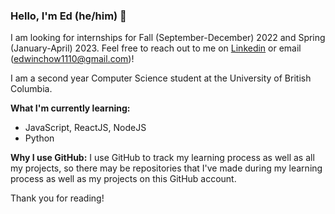 ### Hello, I'm Ed (he/him) 👋

I am looking for internships for Fall (September-December) 2022 and Spring (January-April) 2023. Feel free to reach out to me on [Linkedin](https://www.linkedin.com/in/edwin-chow-a45754176/) or email (edwinchow1110@gmail.com)!

I am a second year Computer Science student at the University of British Columbia.

**What I'm currently learning:**
- JavaScript, ReactJS, NodeJS
- Python

**Why I use GitHub:**
I use GitHub to track my learning process as well as all my projects, so there may be repositories that I've made during my learning process as well as my projects on this GitHub account. 

Thank you for reading!
<!---
ed423/ed423 is a ✨ special ✨ repository because its `README.md` (this file) appears on your GitHub profile.
You can click the Preview link to take a look at your changes.
--->
